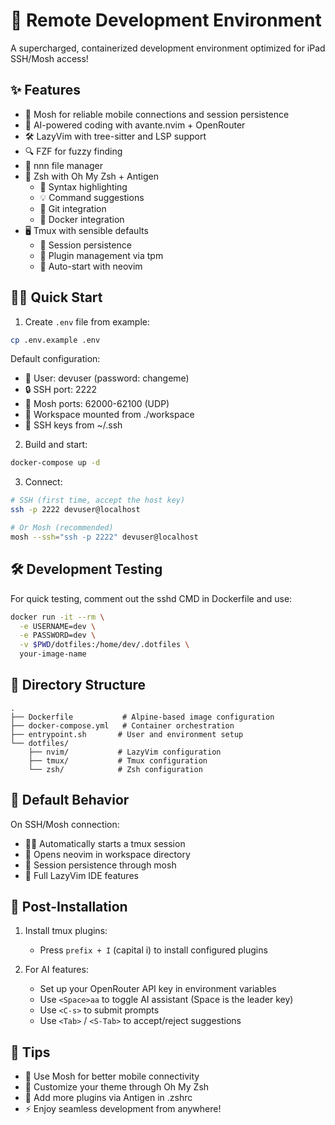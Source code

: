 # 🚀 Remote Development Environment

A supercharged, containerized development environment optimized for iPad SSH/Mosh access! 

## ✨ Features

- 🔄 Mosh for reliable mobile connections and session persistence
- 🧠 AI-powered coding with avante.nvim + OpenRouter
- 🛠️ LazyVim with tree-sitter and LSP support
- 🔍 FZF for fuzzy finding
- 📁 nnn file manager
- 🐚 Zsh with Oh My Zsh + Antigen
  - 🎨 Syntax highlighting
  - 💡 Command suggestions
  - 🔧 Git integration
  - 🐳 Docker integration
- 🖥️ Tmux with sensible defaults
  - 📌 Session persistence
  - 🔌 Plugin management via tpm
  - 🎯 Auto-start with neovim

## 🏃‍♂️ Quick Start

1. Create `.env` file from example:
```bash
cp .env.example .env
```

Default configuration:
- 👤 User: devuser (password: changeme)
- 🔒 SSH port: 2222
- 📡 Mosh ports: 62000-62100 (UDP)
- 📂 Workspace mounted from ./workspace
- 🔑 SSH keys from ~/.ssh

2. Build and start:
```bash
docker-compose up -d
```

3. Connect:
```bash
# SSH (first time, accept the host key)
ssh -p 2222 devuser@localhost

# Or Mosh (recommended)
mosh --ssh="ssh -p 2222" devuser@localhost
```

## 🛠️ Development Testing

For quick testing, comment out the sshd CMD in Dockerfile and use:
```bash
docker run -it --rm \
  -e USERNAME=dev \
  -e PASSWORD=dev \
  -v $PWD/dotfiles:/home/dev/.dotfiles \
  your-image-name
```

## 📁 Directory Structure
```
.
├── Dockerfile           # Alpine-based image configuration
├── docker-compose.yml   # Container orchestration
├── entrypoint.sh       # User and environment setup
└── dotfiles/
    ├── nvim/           # LazyVim configuration
    ├── tmux/           # Tmux configuration
    └── zsh/            # Zsh configuration
```

## 🎯 Default Behavior

On SSH/Mosh connection:
- 🏃‍♂️ Automatically starts a tmux session
- 📝 Opens neovim in workspace directory
- 💾 Session persistence through mosh
- 🎨 Full LazyVim IDE features

## 🔧 Post-Installation

1. Install tmux plugins:
   - Press `prefix + I` (capital i) to install configured plugins

2. For AI features:
   - Set up your OpenRouter API key in environment variables
   - Use `<Space>aa` to toggle AI assistant (Space is the leader key)
   - Use `<C-s>` to submit prompts
   - Use `<Tab>` / `<S-Tab>` to accept/reject suggestions

## 🌟 Tips

- 🔄 Use Mosh for better mobile connectivity
- 🎨 Customize your theme through Oh My Zsh
- 🔌 Add more plugins via Antigen in .zshrc
- ⚡ Enjoy seamless development from anywhere!

